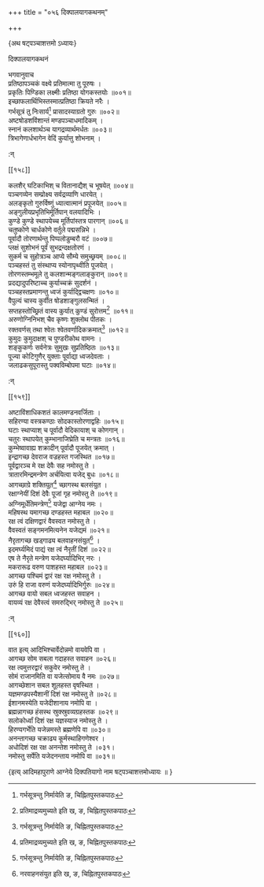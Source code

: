+++
title = "०५६ दिक्पालयागकथनम्"

+++

\{अथ षट्पञ्चाशत्तमो ऽध्यायः\}

दिक्पालयागकथनं  
    
भगवानुवाच  
प्रतिष्ठापञ्चकं वक्ष्ये प्रतिमात्मा तु पूरुषः   ।  
प्रकृतिः पिण्डिका लक्ष्मीः प्रतिष्ठा योगकस्तयोः   ॥००१॥  
इच्छाफलार्थिभिस्तस्मात्प्रतिष्ठा क्रियते नरैः ।  
गर्भसूत्रं तु निःसार्य[^२] प्रासादस्याग्रतो गुरुः   ॥००२॥  
अष्टषोडशविंशान्तं मण्डपञ्चाधमादिकम्   ।  
स्नानं कलशार्थञ्च यागद्रव्यार्थमर्धतः ॥००३॥  
त्रिभागेणार्धभागेन वेदिं कुर्यात्तु शोभनाम् ।  
    
:न्  
    
[^१]: प्रतिमाद्रव्यमुच्यते इति ख, ङ, चिह्नितपुस्तकपाठः  
    
[^२]: गर्भसूत्रन्तु निर्मायेति ङ, चिह्नितपुस्तकपाठः  

[[१५८]]
    
कलशैर् घटिकाभिश् च वितानाद्यैश् च भूषयेत् ॥००४॥  
पञ्चगव्येन सम्प्रोक्ष्य सर्वद्रव्याणि धारयेत् ।  
अलङ्कृतो गुरुर्विष्णुं ध्यात्वात्मानं प्रपूजयेत्   ॥००५॥  
अङ्गुलीयप्रभृतिभिर्मूर्तिपान् वलयादिभिः ।  
कुण्डे कुण्डे स्थापयेच्च मूर्तिपांस्तत्र पारगान्   ॥००६॥  
चतुष्कोणे चार्धकोणे वर्तुले पद्मसन्निभे ।  
पूर्वादौ तोरणार्थन्तु पिप्पलोडुम्बरौ वटं ॥००७॥  
प्लक्षं सुशोभनं पूर्वं सुभद्रन्दक्षतोरणं   ।  
सुकर्म च सुहोत्रञ्च आप्ये सौम्ये समुच्छ्रयम् ॥००८॥  
पञ्चहस्तं तु संस्थाप्य स्योनापृथ्वीति पूजयेत् ।  
तोरणस्तम्भमूले तु कलशान्मङ्गलाङ्कुरान् ॥००९॥  
प्रदद्यादुपरिष्टाच्च कुर्याच्चक्रं सुदर्शनं ।  
पञ्चहस्तप्रमाणन्तु ध्वजं कुर्याद्द्विचक्षणः   ॥०१०॥  
वैपुल्यं चास्य कुर्वीत षोडशाङ्गुलसन्मितं ।  
सप्तहस्तोच्छ्रितं वास्य कुर्यात् कुण्डं सुरोत्तम[^१]   ॥०११॥  
अरुणोग्निनिभश् चैव कृष्णः शुक्लोथ पीतकः   ।  
रक्तवर्णस् तथा श्वेतः श्वेतवर्णादिकक्रमात्[^२]   ॥०१२॥  
कुमुदः कुमुदाक्षश् च पुण्डरीकोथ वामनः   ।  
शङ्कुकर्णः सर्वनेत्रः सुमुखः सुप्रतिष्ठितः   ॥०१३॥  
पूज्या कोटिगुणैर् युक्ताः पूर्वाद्या ध्वजदेवताः   ।  
जलाढकसुपूरास्तु पक्वविम्बोपमा घटाः ॥०१४॥  
    
:न्  
    
[^१]: समाहित इति ङ, चिह्नितपुस्तकपाठः  
    
[^२]: श्वेतवर्नक्रमात् ध्वजा इति ङ, चिह्नितपुस्तकपाठः ।  
कृष्णवर्णः क्रमाद्ध्वजा इति ङ,  
चिह्नितपुस्तकपाठः  

[[१५९]]
    
अष्टाविंशाधिकशतं कालमण्डनवर्जिताः   ।  
सहिरण्या वस्त्रकण्ठाः सोदकास्तोरणाद्वहिः   ॥०१५॥  
घटाः स्थाप्याश् च पूर्वादौ वेदिकायाश् च कोणगान्   ।  
चतुरः स्थापयेत् कुम्भानाजिघ्रेति च मन्त्रतः ॥०१६॥  
कुम्भेष्वावाह्य शक्रादीन् पूर्वादौ पूजयेत् क्रमात्   ।  
इन्द्रागच्छ देवराज वज्रहस्त गजस्थित ॥०१७॥  
पूर्वद्वारञ्च मे रक्ष देवैः सह नमोस्तु ते ।  
त्रातारमिन्द्रमन्त्रेण अर्चयित्वा यजेद् बुधः ॥०१८॥  
आगच्छाग्रे शक्तियुत[^१] च्छागस्थ बलसंयुत ।  
रक्षाग्नेयीं दिशं देवैः पूजां गृह नमोस्तु ते   ॥०१९॥  
अग्निमूर्धेतिमन्त्रेण[^२] यजेद्वा आग्नेय नमः ।  
महिषस्थ यमागच्छ दण्डहस्त महाबल ॥०२०॥  
रक्ष त्वं दक्षिणद्वारं वैवस्वत नमोस्तु ते ।  
वैवस्वतं सङ्गमनमित्यनेन यजेद्यमं ॥०२१॥  
नैरृतागच्छ खड्गाढ्य बलवाहनसंयुत[^३] ।  
इदमर्घ्यमिदं पाद्यं रक्ष त्वं नैरृतीं दिशं   ॥०२२॥  
एष ते नैरृते मन्त्रेण यजेदर्घ्यादिभिर् नरः ।  
मकरारूढ वरुण पाशहस्त महाबल ॥०२३॥  
आगच्छ पश्चिमं द्वारं रक्ष रक्ष नमोस्तु ते ।  
उरुं हि राजा वरुणं यजेदर्घ्यादिभिर्गुरुः ॥०२४॥  
आगच्छ वायो सबल ध्वजहस्त सवाहन ।  
वायव्यं रक्ष देवैस्त्वं समरुद्भिर् नमोस्तु ते ॥०२५॥  
    
:न्  
    
[^१]: शक्तिहस्त इति ङ, चिह्नितपुस्तकपाठः  
    
[^२]: अग्निमूर्ध्वेति अर्घ्याद्यैर् इति ख, चिह्नितपुस्तकपाठः  
    
[^३]: नरवाहनसंयुत इति ख, ङ, चिह्नितपुस्तकपाठः  

[[१६०]]
    
वात इत्य् आदिभिश्चार्वेदोन्नमो वायवेपि वा ।  
आगच्छ सोम सबला गदाहस्त सवाहन ॥०२६॥  
रक्ष त्वमुत्तरद्वारं सकुवेर नमोस्तु ते ।  
सोमं राजानमिति वा यजेत्सोमाय वै नमः ॥०२७॥  
आगच्छेशान सबल शूलहस्त वृषस्थित ।  
यज्ञमण्डपस्यैशानीं दिशं रक्ष नमोस्तु ते   ॥०२८॥  
ईशानमस्येति यजेदीशानाय नमोपि वा ।  
ब्रह्मन्नागच्छ हंसस्थ स्रुक्स्रुवव्यग्रहस्तक ॥०२९॥  
सलोकोर्ध्वां दिशं रक्ष यज्ञस्याज नमोस्तु ते ।  
हिरण्यगर्भेति यजेन्नमस्ते ब्रह्मणेपि वा ॥०३०॥  
अनन्तागच्छ चक्राढ्य कूर्मस्थाहिगणेश्वर ।  
अधोदिशं रक्ष रक्ष अनन्तेश नमोस्तु ते ।०३१।  
नमोस्तु सर्पेति यजेदनन्ताय नमोपि वा ॥०३१॥  
    
\{इत्य् आदिमहापुराणे आग्नेये दिक्पतियागो नाम षट्पञ्चाशत्तमोध्यायः ॥  }
    